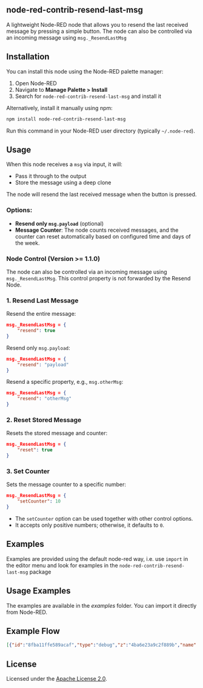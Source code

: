 ## node-red-contrib-resend-last-msg

A lightweight Node-RED node that allows you to resend the last received message by pressing a simple button. The node can also be controlled via an incoming message using ```msg._ResendLastMsg```


## Installation

You can install this node using the Node-RED palette manager:

1. Open Node-RED
2. Navigate to **Manage Palette > Install**
3. Search for `node-red-contrib-resend-last-msg` and install it

Alternatively, install it manually using npm:

```sh
npm install node-red-contrib-resend-last-msg
```

Run this command in your Node-RED user directory (typically `~/.node-red`).

## Usage

When this node receives a `msg` via input, it will:
- Pass it through to the output
- Store the message using a deep clone

The node will resend the last received message when the button is pressed.

### Options:
- **Resend only `msg.payload`** (optional)
- **Message Counter**: The node counts received messages, and the counter can reset automatically based on configured time and days of the week.


### Node Control (Version >= 1.1.0)
The node can also be controlled via an incoming message using `msg._ResendLastMsg`. This control property is not forwarded by the Resend Node.


### 1. Resend Last Message

Resend the entire message:
```json
msg._ResendLastMsg = {
    "resend": true
}
```

Resend only `msg.payload`:
```json
msg._ResendLastMsg = {
    "resend": "payload"
}
```

Resend a specific property, e.g., `msg.otherMsg`:
```json
msg._ResendLastMsg = {
    "resend": "otherMsg"
}
```

### 2. Reset Stored Message

Resets the stored message and counter:
```json
msg._ResendLastMsg = {
    "reset": true
}
```

### 3. Set Counter

Sets the message counter to a specific number:
```json
msg._ResendLastMsg = {
    "setCounter": 10
}
```

- The `setCounter` option can be used together with other control options.
- It accepts only positive numbers; otherwise, it defaults to `0`.


## Examples
Examples are provided using the default node-red way, i.e. use ```import``` in the editor menu and look for examples in the ```node-red-contrib-resend-last-msg``` package


## Usage Examples
The examples are available in the *examples* folder. You can import it directly from Node-RED.


## Example Flow

```json
[{"id":"8fba11ffe589acaf","type":"debug","z":"4ba6e23a9c2f889b","name":"Output","active":true,"tosidebar":true,"console":false,"tostatus":false,"complete":"true","targetType":"full","statusVal":"","statusType":"auto","x":700,"y":1200,"wires":[]},{"id":"56900aa1d07a63cd","type":"inject","z":"4ba6e23a9c2f889b","name":"Generate Multiple Msg","props":[{"p":"payload"},{"p":"otherMsg","v":"Other message","vt":"str"},{"p":"someNumber","v":"123","vt":"num"}],"repeat":"","crontab":"","once":false,"onceDelay":0.1,"topic":"","payload":"","payloadType":"date","x":240,"y":1080,"wires":[["f212fd37654926cc"]]},{"id":"f212fd37654926cc","type":"resend last","z":"4ba6e23a9c2f889b","name":"","msgPayloadOnly":false,"showInputCounter":true,"resetCounter":false,"repeat":"","crontab":"00 00 * * *","x":545,"y":1200,"wires":[["8fba11ffe589acaf"]],"l":false},{"id":"f20de8b47f441836","type":"inject","z":"4ba6e23a9c2f889b","name":"Send","props":[],"repeat":"","crontab":"","once":false,"onceDelay":0.1,"topic":"","x":150,"y":1200,"wires":[["fbe4bbb65988e829"]]},{"id":"fbe4bbb65988e829","type":"function","z":"4ba6e23a9c2f889b","name":"Resend All","func":"msg._ResendLastMsg = {\n    resend: true,   // will resend entire msg\n}\n\n\n\nreturn msg;","outputs":1,"timeout":0,"noerr":0,"initialize":"","finalize":"","libs":[],"x":290,"y":1200,"wires":[["f212fd37654926cc"]]},{"id":"e4e55ce091a87ee4","type":"inject","z":"4ba6e23a9c2f889b","name":"Send","props":[],"repeat":"","crontab":"","once":false,"onceDelay":0.1,"topic":"","x":150,"y":1380,"wires":[["bbc7a8acb76a69e4"]]},{"id":"bbc7a8acb76a69e4","type":"function","z":"4ba6e23a9c2f889b","name":"Reset Msg","func":"msg._ResendLastMsg = {\n    reset: true, // reset (delete) entire stored msg and set counter to 0\n}\n\n\n\nreturn msg;","outputs":1,"timeout":0,"noerr":0,"initialize":"","finalize":"","libs":[],"x":290,"y":1380,"wires":[["f212fd37654926cc"]]},{"id":"c3cf1e27e9304a28","type":"inject","z":"4ba6e23a9c2f889b","name":"Generate Payload Only","props":[{"p":"payload"}],"repeat":"","crontab":"","once":false,"onceDelay":0.1,"topic":"","payload":"","payloadType":"date","x":240,"y":1120,"wires":[["f212fd37654926cc"]]},{"id":"33de9c16e24f8a1c","type":"inject","z":"4ba6e23a9c2f889b","name":"Send","props":[],"repeat":"","crontab":"","once":false,"onceDelay":0.1,"topic":"","x":150,"y":1280,"wires":[["6407db61b7b27616"]]},{"id":"6407db61b7b27616","type":"function","z":"4ba6e23a9c2f889b","name":"otherMsg Only","func":"msg._ResendLastMsg = {\n    resend: 'otherMsg', // will resend only msg.otherMsg\n}\n\n\n\nreturn msg;","outputs":1,"timeout":0,"noerr":0,"initialize":"","finalize":"","libs":[],"x":300,"y":1280,"wires":[["f212fd37654926cc"]]},{"id":"2ec40bfbe5d41840","type":"inject","z":"4ba6e23a9c2f889b","name":"Send","props":[],"repeat":"","crontab":"","once":false,"onceDelay":0.1,"topic":"","x":150,"y":1460,"wires":[["77019a09790b2c04"]]},{"id":"77019a09790b2c04","type":"function","z":"4ba6e23a9c2f889b","name":"Combined Options","func":"msg._ResendLastMsg = {\n    resend: true,\n    setCounter: 20,   \n}\n\n\n\nreturn msg;","outputs":1,"timeout":0,"noerr":0,"initialize":"","finalize":"","libs":[],"x":310,"y":1460,"wires":[["f212fd37654926cc"]]},{"id":"6f89ef4930c39348","type":"inject","z":"4ba6e23a9c2f889b","name":"Send","props":[],"repeat":"","crontab":"","once":false,"onceDelay":0.1,"topic":"","x":150,"y":1520,"wires":[["1b762a0c92fe5231"]]},{"id":"1b762a0c92fe5231","type":"function","z":"4ba6e23a9c2f889b","name":"Invalid Msg","func":"msg._ResendLastMsg = {} // invalid config message (must have at least one key)\n\nreturn msg;","outputs":1,"timeout":0,"noerr":0,"initialize":"","finalize":"","libs":[],"x":290,"y":1520,"wires":[["f212fd37654926cc"]]},{"id":"1caf71f8cc8dcd45","type":"inject","z":"4ba6e23a9c2f889b","name":"Send","props":[],"repeat":"","crontab":"","once":false,"onceDelay":0.1,"topic":"","x":150,"y":1240,"wires":[["d6a12d45572735f6"]]},{"id":"d6a12d45572735f6","type":"function","z":"4ba6e23a9c2f889b","name":"Payload Only","func":"msg._ResendLastMsg = {\n    resend: 'payload',  // will resend only msg.payload\n}\n\n\n\nreturn msg;","outputs":1,"timeout":0,"noerr":0,"initialize":"","finalize":"","libs":[],"x":290,"y":1240,"wires":[["f212fd37654926cc"]]},{"id":"ffc2c14fd266379d","type":"function","z":"4ba6e23a9c2f889b","name":"Set Counter","func":"msg._ResendLastMsg = {\n    setCounter: 10,\n}\n\n\n\nreturn msg;","outputs":1,"timeout":0,"noerr":0,"initialize":"","finalize":"","libs":[],"x":290,"y":1420,"wires":[["f212fd37654926cc"]]},{"id":"a411696ba0fe85fa","type":"inject","z":"4ba6e23a9c2f889b","name":"Send","props":[],"repeat":"","crontab":"","once":false,"onceDelay":0.1,"topic":"","x":150,"y":1320,"wires":[["1cdf57a6e9421246"]]},{"id":"1cdf57a6e9421246","type":"function","z":"4ba6e23a9c2f889b","name":"Invalid Key","func":"msg._ResendLastMsg = {\n    resend: 'abcd',  // msg.abcd does not exist and will trigger an error\n}\n\n\n\nreturn msg;","outputs":1,"timeout":0,"noerr":0,"initialize":"","finalize":"","libs":[],"x":290,"y":1320,"wires":[["f212fd37654926cc"]]},{"id":"b8fda9f8df9c403b","type":"inject","z":"4ba6e23a9c2f889b","name":"Send","props":[],"repeat":"","crontab":"","once":false,"onceDelay":0.1,"topic":"","x":150,"y":1420,"wires":[["ffc2c14fd266379d"]]}]
```

## License

Licensed under the [Apache License 2.0](LICENSE).

[Node-RED]: https://nodered.org/
